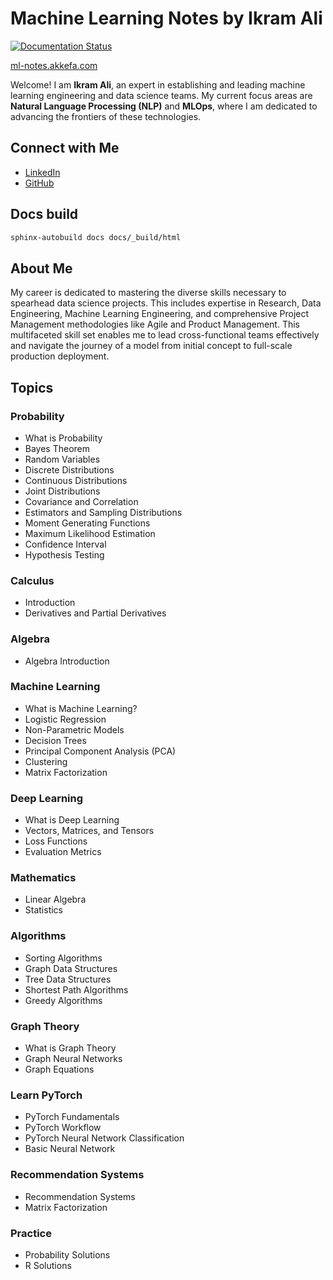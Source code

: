# Machine Learning Notes by Ikram Ali

[![Documentation Status][rtd-badge]][rtd-link]

[rtd-badge]: https://readthedocs.org/projects/ml-math/badge/?version=latest
[rtd-link]: https://ml-notes.akkefa.com/en/latest/

[ml-notes.akkefa.com](ml-notes.akkefa.com)

Welcome! I am **Ikram Ali**, an expert in establishing and leading machine learning engineering and data science teams. My current focus areas are **Natural Language Processing (NLP)** and **MLOps**, where I am dedicated to advancing the frontiers of these technologies.

## Connect with Me

- [LinkedIn](https://www.linkedin.com/in/akkefa/)
- [GitHub](https://www.github.com/akkefa)

## Docs build

```bash
sphinx-autobuild docs docs/_build/html
```

## About Me

My career is dedicated to mastering the diverse skills necessary to spearhead data science projects. This includes expertise in Research, Data Engineering, Machine Learning Engineering, and comprehensive Project Management methodologies like Agile and Product Management. This multifaceted skill set enables me to lead cross-functional teams effectively and navigate the journey of a model from initial concept to full-scale production deployment.

## Topics

### Probability
- What is Probability
- Bayes Theorem
- Random Variables
- Discrete Distributions
- Continuous Distributions
- Joint Distributions
- Covariance and Correlation
- Estimators and Sampling Distributions
- Moment Generating Functions
- Maximum Likelihood Estimation
- Confidence Interval
- Hypothesis Testing

### Calculus
- Introduction
- Derivatives and Partial Derivatives

### Algebra
- Algebra Introduction

### Machine Learning
- What is Machine Learning?
- Logistic Regression
- Non-Parametric Models
- Decision Trees
- Principal Component Analysis (PCA)
- Clustering
- Matrix Factorization

### Deep Learning
- What is Deep Learning
- Vectors, Matrices, and Tensors
- Loss Functions
- Evaluation Metrics

### Mathematics
- Linear Algebra
- Statistics

### Algorithms
- Sorting Algorithms
- Graph Data Structures
- Tree Data Structures
- Shortest Path Algorithms
- Greedy Algorithms

### Graph Theory
- What is Graph Theory
- Graph Neural Networks
- Graph Equations

### Learn PyTorch
- PyTorch Fundamentals
- PyTorch Workflow
- PyTorch Neural Network Classification
- Basic Neural Network

### Recommendation Systems
- Recommendation Systems
- Matrix Factorization

### Practice
- Probability Solutions
- R Solutions

